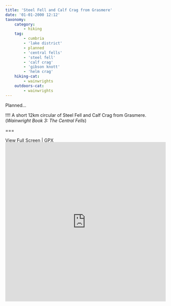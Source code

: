 ```yaml
---
title: 'Steel Fell and Calf Crag from Grasmere'
date: '01-01-2000 12:12'
taxonomy:
    category:
        - hiking
    tag:
        - cumbria
        - 'lake district'
        - planned
        - 'central fells'
        - 'steel fell'
        - 'calf crag'
        - 'gibson knott'
        - 'helm crag'
    hiking-cat:
        - wainwrights
    outdoors-cat:
        - wainwrights
---
```


Planned...

!!!! A short 12km circular of Steel Fell and Calf Crag from Grasmere. (_Wainwright Book 3: The Central Fells_)

===

[View Full Screen](https://map.mootparadox.com/full/calfcrag-plan) | [GPX](https://map.mootparadox.com/gpx/calfcrag-plan)  
<p><iframe src="https://map.mootparadox.com/embed/calfcrag-plan" height="500" width="100%" style="border:none; margin-top:-1.2em;"></iframe></p>